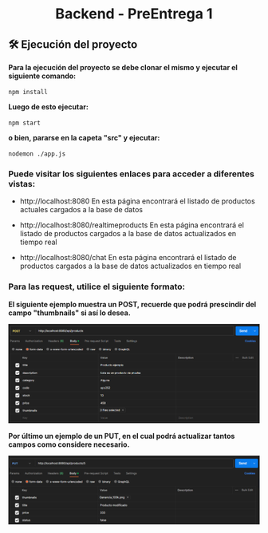 <h1 align="center">Backend - PreEntrega 1</h1>

## 🛠️ Ejecución del proyecto

**Para la ejecución del proyecto se debe clonar el mismo y ejecutar el siguiente comando:**

`npm install`

**Luego de esto ejecutar:**

`npm start`

**o bien, pararse en la capeta "src" y ejecutar:**

`nodemon ./app.js`

### Puede visitar los siguientes enlaces para acceder a diferentes vistas:

- http://localhost:8080 En esta página encontrará el listado de productos actuales cargados a la base de datos

- http://localhost:8080/realtimeproducts En esta página encontrará el listado de productos cargados a la base de datos actualizados en tiempo real

- http://localhost:8080/chat En esta página encontrará el listado de productos cargados a la base de datos actualizados en tiempo real

### Para las request, utilice el siguiente formato:

**El siguiente ejemplo muestra un POST, recuerde que podrá prescindir del campo "thumbnails" si así lo desea.**

![Postman request example](./public/assets/images/POST_example.png)

**Por último un ejemplo de un PUT, en el cual podrá actualizar tantos campos como considere necesario.**

![Postman request example](./public/assets/images/PUT_example.png)
